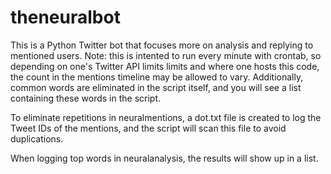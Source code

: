 # theneuralbot

This is a Python Twitter bot that focuses more on analysis and replying to mentioned users. Note: this is intented to run every minute with crontab, so depending on one's Twitter API limits limits and where one hosts this code, the count in the mentions timeline may be allowed to vary. Additionally, common words are eliminated in the script itself, and you will see a list containing these words in the script.  

To eliminate repetitions in neuralmentions, a dot.txt file is created to log the Tweet IDs of the mentions, and the script will scan this file to avoid duplications.

When logging top words in neuralanalysis, the results will show up in a list.  
